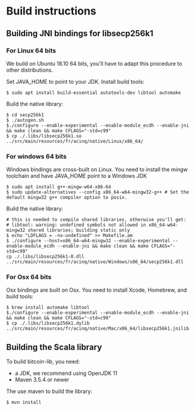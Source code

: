 # Build instructions

## Building JNI bindings for libsecp256k1

### For Linux 64 bits

We build on Ubuntu 18.10 64 bits, you'll have to adapt this procedure to other distributions.

Set JAVA_HOME to point to your JDK.
Install build tools:

```
$ sudo apt install build-essential autotools-dev libtool automake
```

Build the native library:

```
$ cd secp256k1
$ ./autogen.sh
$./configure --enable-experimental --enable-module_ecdh --enable-jni && make clean && make CFLAGS="-std=c99"                                 
$ cp ./.libs/libsecp256k1.so ../src/main/resources/fr/acinq/native/Linux/x86_64/
```

### For windows 64 bits

Windows bindings are cross-built on Linux. You need to install the mingw toolchain and have JAVA_HOME point to a Windows JDK
                      
```
$ sudo apt install g++-mingw-w64-x86-64
$ sudo update-alternatives --config x86_64-w64-mingw32-g++ # Set the default mingw32 g++ compiler option to posix.                        
```

Build the native library:

```
# this is needed to compile shared libraries, otherwise you'll get:
# libtool: warning: undefined symbols not allowed in x86_64-w64-mingw32 shared libraries; building static only                              
$ echo "LDFLAGS = -no-undefined" >> Makefile.am
$ ./configure --host=x86_64-w64-mingw32 --enable-experimental --enable-module_ecdh --enable-jni && make clean && make CFLAGS="-std=c99"
cp ./.libs/libsecp256k1-0.dll ../src/main/resources/fr/acinq/native/Windows/x86_64/secp256k1.dll                                            
```

### For Osx 64 bits

Osx bindings are built on Osx. You need to install Xcode, Homebrew, and build tools:

```
$ brew install automake libtool
$./configure --enable-experimental --enable-module_ecdh --enable-jni && make clean && make CFLAGS="-std=c99"                                 
$ cp ./.libs/libsecp256k1.dylib ../src/main/resources/fr/acinq/native/Mac/x86_64/libsecp256k1.jnilib
```

## Building the Scala library

To build bitcoin-lib, you need:
 - a JDK, we recommend using OpenJDK 11
 - Maven 3.5.4 or newer
 
 The use maven to build the library:
 ```
 $ mvn install
 ```
